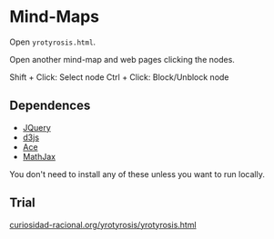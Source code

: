 # Mind-Maps

Open `yrotyrosis.html`.

Open another mind-map and web pages clicking the nodes.

Shift + Click: Select node
Ctrl  + Click: Block/Unblock node

## Dependences

- [JQuery](http://jquery.com/download/)
- [d3js](http://d3js.org/)
- [Ace](https://github.com/ajaxorg/ace)
- [MathJax](https://github.com/mathjax/MathJax)

You don't need to install any of these unless you want to run locally.

## Trial

[curiosidad-racional.org/yrotyrosis/yrotyrosis.html](http://curiosidad-racional.org/yrotyrosis/yrotyrosis.html)